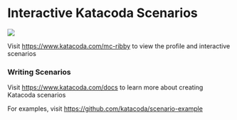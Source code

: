 # Interactive Katacoda Scenarios

[![](http://shields.katacoda.com/katacoda/mc-ribby/count.svg)](https://www.katacoda.com/mc-ribby "Get your profile on Katacoda.com")

Visit https://www.katacoda.com/mc-ribby to view the profile and interactive scenarios

### Writing Scenarios
Visit https://www.katacoda.com/docs to learn more about creating Katacoda scenarios

For examples, visit https://github.com/katacoda/scenario-example
